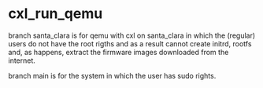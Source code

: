 # cxl_run_qemu

branch santa_clara is for qemu with cxl on santa_clara in which the (regular) users do not have the root rigths and as a result cannot create initrd, rootfs and, as happens, extract the firmware images downloaded from the internet.

branch main is for the system in which the user has sudo rights.
